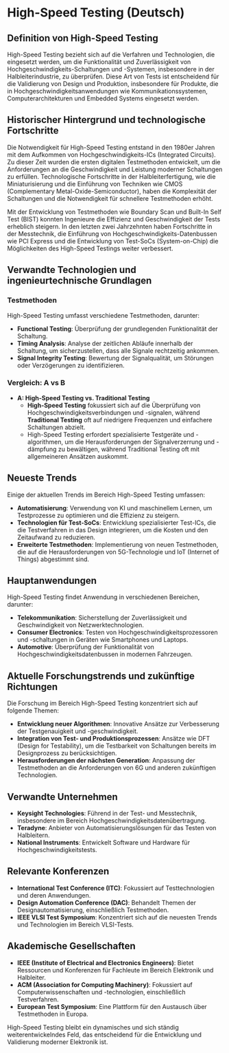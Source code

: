 # High-Speed Testing (Deutsch)

## Definition von High-Speed Testing

High-Speed Testing bezieht sich auf die Verfahren und Technologien, die eingesetzt werden, um die Funktionalität und Zuverlässigkeit von Hochgeschwindigkeits-Schaltungen und -Systemen, insbesondere in der Halbleiterindustrie, zu überprüfen. Diese Art von Tests ist entscheidend für die Validierung von Design und Produktion, insbesondere für Produkte, die in Hochgeschwindigkeitsanwendungen wie Kommunikationssystemen, Computerarchitekturen und Embedded Systems eingesetzt werden.

## Historischer Hintergrund und technologische Fortschritte

Die Notwendigkeit für High-Speed Testing entstand in den 1980er Jahren mit dem Aufkommen von Hochgeschwindigkeits-ICs (Integrated Circuits). Zu dieser Zeit wurden die ersten digitalen Testmethoden entwickelt, um die Anforderungen an die Geschwindigkeit und Leistung moderner Schaltungen zu erfüllen. Technologische Fortschritte in der Halbleiterfertigung, wie die Miniaturisierung und die Einführung von Techniken wie CMOS (Complementary Metal-Oxide-Semiconductor), haben die Komplexität der Schaltungen und die Notwendigkeit für schnellere Testmethoden erhöht.

Mit der Entwicklung von Testmethoden wie Boundary Scan und Built-In Self Test (BIST) konnten Ingenieure die Effizienz und Geschwindigkeit der Tests erheblich steigern. In den letzten zwei Jahrzehnten haben Fortschritte in der Messtechnik, die Einführung von Hochgeschwindigkeits-Datenbussen wie PCI Express und die Entwicklung von Test-SoCs (System-on-Chip) die Möglichkeiten des High-Speed Testings weiter verbessert.

## Verwandte Technologien und ingenieurtechnische Grundlagen

### Testmethoden

High-Speed Testing umfasst verschiedene Testmethoden, darunter:

- **Functional Testing**: Überprüfung der grundlegenden Funktionalität der Schaltung.
- **Timing Analysis**: Analyse der zeitlichen Abläufe innerhalb der Schaltung, um sicherzustellen, dass alle Signale rechtzeitig ankommen.
- **Signal Integrity Testing**: Bewertung der Signalqualität, um Störungen oder Verzögerungen zu identifizieren.

### Vergleich: A vs B

- **A: High-Speed Testing vs. Traditional Testing**
  - **High-Speed Testing** fokussiert sich auf die Überprüfung von Hochgeschwindigkeitsverbindungen und -signalen, während **Traditional Testing** oft auf niedrigere Frequenzen und einfachere Schaltungen abzielt.
  - High-Speed Testing erfordert spezialisierte Testgeräte und -algorithmen, um die Herausforderungen der Signalverzerrung und -dämpfung zu bewältigen, während Traditional Testing oft mit allgemeineren Ansätzen auskommt.

## Neueste Trends

Einige der aktuellen Trends im Bereich High-Speed Testing umfassen:

- **Automatisierung**: Verwendung von KI und maschinellem Lernen, um Testprozesse zu optimieren und die Effizienz zu steigern.
- **Technologien für Test-SoCs**: Entwicklung spezialisierter Test-ICs, die die Testverfahren in das Design integrieren, um die Kosten und den Zeitaufwand zu reduzieren.
- **Erweiterte Testmethoden**: Implementierung von neuen Testmethoden, die auf die Herausforderungen von 5G-Technologie und IoT (Internet of Things) abgestimmt sind.

## Hauptanwendungen

High-Speed Testing findet Anwendung in verschiedenen Bereichen, darunter:

- **Telekommunikation**: Sicherstellung der Zuverlässigkeit und Geschwindigkeit von Netzwerktechnologien.
- **Consumer Electronics**: Testen von Hochgeschwindigkeitsprozessoren und -schaltungen in Geräten wie Smartphones und Laptops.
- **Automotive**: Überprüfung der Funktionalität von Hochgeschwindigkeitsdatenbussen in modernen Fahrzeugen.

## Aktuelle Forschungstrends und zukünftige Richtungen

Die Forschung im Bereich High-Speed Testing konzentriert sich auf folgende Themen:

- **Entwicklung neuer Algorithmen**: Innovative Ansätze zur Verbesserung der Testgenauigkeit und -geschwindigkeit.
- **Integration von Test- und Produktionsprozessen**: Ansätze wie DFT (Design for Testability), um die Testbarkeit von Schaltungen bereits im Designprozess zu berücksichtigen.
- **Herausforderungen der nächsten Generation**: Anpassung der Testmethoden an die Anforderungen von 6G und anderen zukünftigen Technologien.

## Verwandte Unternehmen

- **Keysight Technologies**: Führend in der Test- und Messtechnik, insbesondere im Bereich Hochgeschwindigkeitsdatenübertragung.
- **Teradyne**: Anbieter von Automatisierungslösungen für das Testen von Halbleitern.
- **National Instruments**: Entwickelt Software und Hardware für Hochgeschwindigkeitstests.

## Relevante Konferenzen

- **International Test Conference (ITC)**: Fokussiert auf Testtechnologien und deren Anwendungen.
- **Design Automation Conference (DAC)**: Behandelt Themen der Designautomatisierung, einschließlich Testmethoden.
- **IEEE VLSI Test Symposium**: Konzentriert sich auf die neuesten Trends und Technologien im Bereich VLSI-Tests.

## Akademische Gesellschaften

- **IEEE (Institute of Electrical and Electronics Engineers)**: Bietet Ressourcen und Konferenzen für Fachleute im Bereich Elektronik und Halbleiter.
- **ACM (Association for Computing Machinery)**: Fokussiert auf Computerwissenschaften und -technologien, einschließlich Testverfahren.
- **European Test Symposium**: Eine Plattform für den Austausch über Testmethoden in Europa.

High-Speed Testing bleibt ein dynamisches und sich ständig weiterentwickelndes Feld, das entscheidend für die Entwicklung und Validierung moderner Elektronik ist.